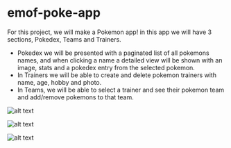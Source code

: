 # emof-poke-app
For this project, we will make a Pokemon app! in this app we will have 3 sections, Pokedex, Teams and Trainers. 
<ul>
  <li>Pokedex we will be presented with a paginated list of all pokemons names, and when clicking a name a detailed view will be shown with an image, 
  stats and a pokedex entry from the selected pokemon.</li>
  <li>In Trainers we will be able to create and delete pokemon trainers with name, age, hobby and photo.</li>
  <li>In Teams, we will be able to select a trainer and see their pokemon team and add/remove pokemons to that team. </li>
</ul>

![alt text](https://github.com/adrialopezbou/emof-poke-app/blob/master/misc/pics/pokedex.png)

![alt text](https://github.com/adrialopezbou/emof-poke-app/blob/master/misc/pics/team.png)

![alt text](https://github.com/adrialopezbou/emof-poke-app/blob/master/misc/pics/trainer.png)
